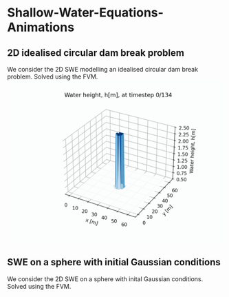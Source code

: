# Shallow-Water-Equations-Animations

## 2D idealised circular dam break problem
We consider the 2D SWE modelling an idealised circular dam break problem. Solved using the FVM.
![Alt Text](https://github.com/MelissaJessen/Shallow-Water-Equations-Animations/blob/main/toro2D_dambreak_FVM_17012025_N%3D64_t%3D10.gif)

## SWE on a sphere with initial Gaussian conditions
We consider the 2D SWE on a sphere with inital Gaussian conditions. Solved using the FVM.


